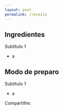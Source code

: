 ```yaml
---
layout: post
permalink: /receita
---
```


<section class="recipe-layout">
  <div class="row mb-5 pb-5">
    <div class="col-md-3">
      <h2 class="font-weight-bold">
        Ingredientes
      </h2>
      <span>
        Subtítulo 1
      </span>
      <ul class="my-0 pl-3">
        <li>
          <p>
            a
          </p>
        </li>
      </ul>
    </div>
    <div class="list-blog col-md-9">
      <h2 class="font-weight-bold mb-3">
        Modo de preparo
      </h2>
      <span class="ml-5">
        Subtítulo 1
      </span>
      <ul class="my-0 pl-3">
        <li>
          <p>
            a
          </p>
        </li>
      </ul>
    </div>  
  </div>
  <div class="d-flex mt-4">
    <span class="text-center mt-1">
      Compartilhe:
    </span>
  </div>
</section>